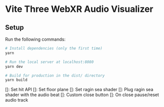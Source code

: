 # Vite Three WebXR Audio Visualizer

## Setup

Run the following commands:

```bash
# Install dependencies (only the first time)
yarn

# Run the local server at localhost:8080
yarn dev

# Build for production in the dist/ directory
yarn build
```

[]: Set hit API
[]: Set floor plane
[]: Set ragin sea shader
[]: Plug ragin sea shader with the audio beat
[]: Custom close button
[]: On close pause/reset audio track
